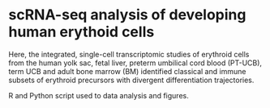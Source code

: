 # scRNA-seq analysis of developing human erythoid cells

Here, the integrated, single-cell transcriptomic studies of erythroid cells from the human yolk sac, fetal liver, preterm umbilical cord blood (PT-UCB), term UCB and adult bone marrow (BM) identified classical and immune subsets of erythroid precursors with divergent differentiation trajectories. 

R and Python script used to data analysis and figures.
